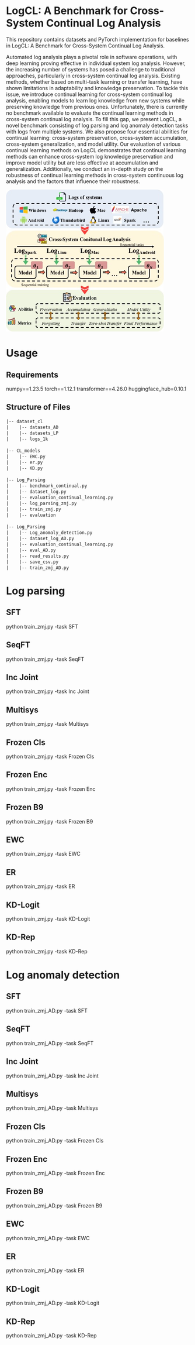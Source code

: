 # LogCL: A Benchmark for Cross-System Continual Log Analysis
This repository contains datasets and PyTorch implementation for baselines in LogCL: A Benchmark for Cross-System Continual Log Analysis.

Automated log analysis plays a pivotal role in software operations, with deep learning proving effective in individual system log analysis. However, the increasing number of systems has posed a challenge to traditional approaches, particularly in cross-system continual log analysis. Existing methods, whether based on multi-task learning or transfer learning, have shown limitations in adaptability and knowledge preservation. To tackle this issue, we introduce continual learning for cross-system continual log analysis, enabling models to learn log knowledge from new systems while preserving knowledge from previous ones.  Unfortunately, there is currently no benchmark available to evaluate the continual learning methods in cross-system continual log analysis. To fill this gap, we present LogCL, a novel benchmark consisting of log parsing and log anomaly detection tasks with logs from multiple systems. We also propose four essential abilities for continual learning: cross-system preservation, cross-system accumulation, cross-system generalization, and model utility. Our evaluation of various continual learning methods on LogCL demonstrates that continual learning methods can enhance cross-system log knowledge preservation and improve model utility but are less effective at accumulation and generalization. Additionally, we conduct an in-depth study on the robustness of continual learning methods in cross-system continuous log analysis and the factors that influence their robustness.

![image](https://github.com/nonauthor/LogCL_benchmark/blob/master/overview_LogCL.jpg)
# Usage
## Requirements
numpy==1.23.5
torch==1.12.1
transformer==4.26.0
huggingface_hub=0.10.1
## Structure of Files
```
|-- dataset_cl
|    |-- datasets_AD
|    |-- datasets_LP
|    |-- logs_1k

|-- CL_models
|    |-- EWC.py
|    |-- er.py
|    |-- KD.py

|-- Log_Parsing
|    |-- benchmark_continual.py
|    |-- dataset_log.py
|    |-- evaluation_continual_learning.py
|    |-- log_parsing_zmj.py
|    |-- train_zmj.py
|    |-- evaluation

|-- Log_Parsing
|    |-- Log_anomaly_detection.py
|    |-- dataset_log_AD.py
|    |-- evaluation_continual_learning.py
|    |-- eval_AD.py
|    |-- read_results.py
|    |-- save_csv.py
|    |-- train_zmj_AD.py
```


# Log parsing
## SFT
python train_zmj.py -task SFT
## SeqFT
python train_zmj.py -task SeqFT
## Inc Joint
python train_zmj.py -task Inc Joint
## Multisys
python train_zmj.py -task Multisys
## Frozen Cls
python train_zmj.py -task Frozen Cls
## Frozen Enc
python train_zmj.py -task Frozen Enc
## Frozen B9
python train_zmj.py -task Frozen B9
## EWC
python train_zmj.py -task EWC
## ER
python train_zmj.py -task ER
## KD-Logit
python train_zmj.py -task KD-Logit
## KD-Rep
python train_zmj.py -task KD-Rep

# Log anomaly detection
## SFT
python train_zmj_AD.py -task SFT
## SeqFT
python train_zmj_AD.py -task SeqFT
## Inc Joint
python train_zmj_AD.py -task Inc Joint
## Multisys
python train_zmj_AD.py -task Multisys
## Frozen Cls
python train_zmj_AD.py -task Frozen Cls
## Frozen Enc
python train_zmj_AD.py -task Frozen Enc
## Frozen B9
python train_zmj_AD.py -task Frozen B9
## EWC
python train_zmj_AD.py -task EWC
## ER
python train_zmj_AD.py -task ER
## KD-Logit
python train_zmj_AD.py -task KD-Logit
## KD-Rep
python train_zmj_AD.py -task KD-Rep
